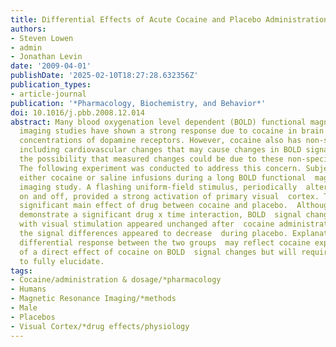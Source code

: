 ```yaml
---
title: Differential Effects of Acute Cocaine and Placebo Administration on Visual Cortical Activation in Healthy Subjects Measured Using BOLD fMRI.
authors:
- Steven Lowen
- admin
- Jonathan Levin
date: '2009-04-01'
publishDate: '2025-02-10T18:27:28.632356Z'
publication_types:
- article-journal
publication: '*Pharmacology, Biochemistry, and Behavior*'
doi: 10.1016/j.pbb.2008.12.014
abstract: Many blood oxygenation level dependent (BOLD) functional magnetic resonance
  imaging studies have shown a strong response due to cocaine in brain regions with  high
  concentrations of dopamine receptors. However, cocaine also has non-specific  effects,
  including cardiovascular changes that may cause changes in BOLD signals,  raising
  the possibility that measured changes could be due to these non-specific  effects.
  The following experiment was conducted to address this concern. Subjects  were given
  either cocaine or saline infusions during a long BOLD functional  magnetic resonance
  imaging study. A flashing uniform-field stimulus, periodically  alternating between
  on and off, provided a strong activation of primary visual  cortex. There was a
  significant main effect of drug between cocaine and placebo.  Although we did not
  demonstrate a significant drug x time interaction, BOLD  signal changes associated
  with visual stimulation appeared unchanged after  cocaine administration, whereas
  the signal differences appeared to decrease  during placebo. Explanation of the
  differential response between the two groups  may reflect cocaine expectancy instead
  of a direct effect of cocaine on BOLD  signal changes but will require further investigation
  to fully elucidate.
tags:
- Cocaine/administration & dosage/*pharmacology
- Humans
- Magnetic Resonance Imaging/*methods
- Male
- Placebos
- Visual Cortex/*drug effects/physiology
---
```

